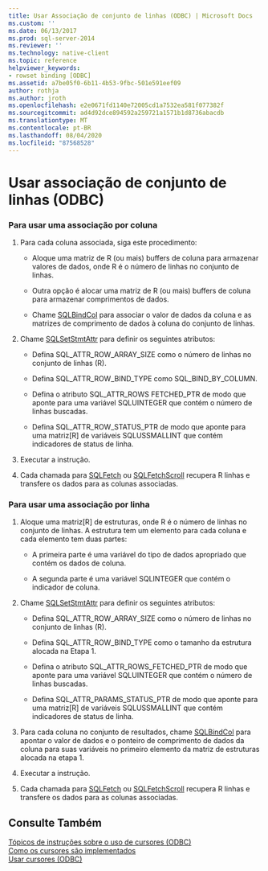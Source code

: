 ```yaml
---
title: Usar Associação de conjunto de linhas (ODBC) | Microsoft Docs
ms.custom: ''
ms.date: 06/13/2017
ms.prod: sql-server-2014
ms.reviewer: ''
ms.technology: native-client
ms.topic: reference
helpviewer_keywords:
- rowset binding [ODBC]
ms.assetid: a7be05f0-6b11-4b53-9fbc-501e591eef09
author: rothja
ms.author: jroth
ms.openlocfilehash: e2e0671fd1140e72005cd1a7532ea581f077382f
ms.sourcegitcommit: ad4d92dce894592a259721a1571b1d8736abacdb
ms.translationtype: MT
ms.contentlocale: pt-BR
ms.lasthandoff: 08/04/2020
ms.locfileid: "87568528"
---
```

# <a name="use-rowset-binding-odbc"></a>Usar associação de conjunto de linhas (ODBC)
    
### <a name="to-use-column-wise-binding"></a>Para usar uma associação por coluna  
  
1.  Para cada coluna associada, siga este procedimento:  
  
    -   Aloque uma matriz de R (ou mais) buffers de coluna para armazenar valores de dados, onde R é o número de linhas no conjunto de linhas.  
  
    -   Outra opção é alocar uma matriz de R (ou mais) buffers de coluna para armazenar comprimentos de dados.  
  
    -   Chame [SQLBindCol](../../native-client-odbc-api/sqlbindcol.md) para associar o valor de dados da coluna e as matrizes de comprimento de dados à coluna do conjunto de linhas.  
  
2.  Chame [SQLSetStmtAttr](../../native-client-odbc-api/sqlsetstmtattr.md) para definir os seguintes atributos:  
  
    -   Defina SQL_ATTR_ROW_ARRAY_SIZE como o número de linhas no conjunto de linhas (R).  
  
    -   Defina SQL_ATTR_ROW_BIND_TYPE como SQL_BIND_BY_COLUMN.  
  
    -   Defina o atributo SQL_ATTR_ROWS FETCHED_PTR de modo que aponte para uma variável SQLUINTEGER que contém o número de linhas buscadas.  
  
    -   Defina SQL_ATTR_ROW_STATUS_PTR de modo que aponte para uma matriz[R] de variáveis SQLUSSMALLINT que contém indicadores de status de linha.  
  
3.  Executar a instrução.  
  
4.  Cada chamada para [SQLFetch](https://go.microsoft.com/fwlink/?LinkId=58401) ou [SQLFetchScroll](../../native-client-odbc-api/sqlfetchscroll.md) recupera R linhas e transfere os dados para as colunas associadas.  
  
### <a name="to-use-row-wise-binding"></a>Para usar uma associação por linha  
  
1.  Aloque uma matriz[R] de estruturas, onde R é o número de linhas no conjunto de linhas. A estrutura tem um elemento para cada coluna e cada elemento tem duas partes:  
  
    -   A primeira parte é uma variável do tipo de dados apropriado que contém os dados de coluna.  
  
    -   A segunda parte é uma variável SQLINTEGER que contém o indicador de coluna.  
  
2.  Chame [SQLSetStmtAttr](../../native-client-odbc-api/sqlsetstmtattr.md) para definir os seguintes atributos:  
  
    -   Defina SQL_ATTR_ROW_ARRAY_SIZE como o número de linhas no conjunto de linhas (R).  
  
    -   Defina SQL_ATTR_ROW_BIND_TYPE como o tamanho da estrutura alocada na Etapa 1.  
  
    -   Defina o atributo SQL_ATTR_ROWS_FETCHED_PTR de modo que aponte para uma variável SQLUINTEGER que contém o número de linhas buscadas.  
  
    -   Defina SQL_ATTR_PARAMS_STATUS_PTR de modo que aponte para uma matriz[R] de variáveis SQLUSSMALLINT que contém indicadores de status de linha.  
  
3.  Para cada coluna no conjunto de resultados, chame [SQLBindCol](../../native-client-odbc-api/sqlbindcol.md) para apontar o valor de dados e o ponteiro de comprimento de dados da coluna para suas variáveis no primeiro elemento da matriz de estruturas alocada na etapa 1.  
  
4.  Executar a instrução.  
  
5.  Cada chamada para [SQLFetch](https://go.microsoft.com/fwlink/?LinkId=58401) ou [SQLFetchScroll](../../native-client-odbc-api/sqlfetchscroll.md) recupera R linhas e transfere os dados para as colunas associadas.  
  
## <a name="see-also"></a>Consulte Também  
 [Tópicos de instruções sobre o uso de cursores &#40;ODBC&#41;](using-cursors-how-to-topics-odbc.md)   
 [Como os cursores são implementados](../../native-client-odbc-cursors/implementation/how-cursors-are-implemented.md)   
 [Usar cursores &#40;ODBC&#41;](use-cursors-odbc.md)  
  
  
